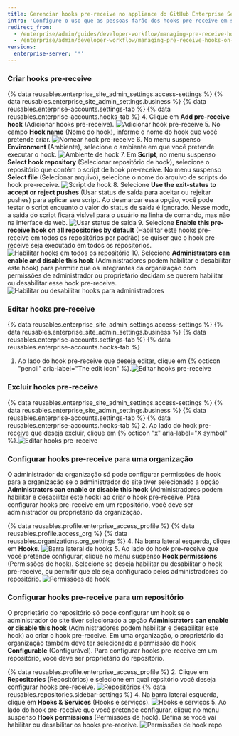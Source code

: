 ```yaml
---
title: Gerenciar hooks pre-receive no appliance do GitHub Enterprise Server
intro: 'Configure o uso que as pessoas farão dos hooks pre-receive em seus appliances do {% data variables.product.prodname_ghe_server %}.'
redirect_from:
  - /enterprise/admin/guides/developer-workflow/managing-pre-receive-hooks-on-the-github-enterprise-appliance/
  - /enterprise/admin/developer-workflow/managing-pre-receive-hooks-on-the-github-enterprise-server-appliance
versions:
  enterprise-server: '*'
---
```


### Criar hooks pre-receive

{% data reusables.enterprise_site_admin_settings.access-settings %}
{% data reusables.enterprise_site_admin_settings.business %}
{% data reusables.enterprise-accounts.settings-tab %}
{% data reusables.enterprise-accounts.hooks-tab %}
4. Clique em **Add pre-receive hook** (Adicionar hooks pre-receive). ![Adicionar hook pre-receive](/assets/images/enterprise/site-admin-settings/add-pre-receive-hook.png)
5. No campo **Hook name** (Nome do hook), informe o nome do hook que você pretende criar. ![Nomear hook pre-receive](/assets/images/enterprise/site-admin-settings/hook-name.png)
6. No menu suspenso **Environment** (Ambiente), selecione o ambiente em que você pretende executar o hook. ![Ambiente de hook](/assets/images/enterprise/site-admin-settings/environment.png)
7. Em **Script**, no menu suspenso **Select hook repository** (Selecionar repositório de hook), selecione o repositório que contém o script de hook pre-receive. No menu suspenso **Select file** (Selecionar arquivo), selecione o nome do arquivo de scripts do hook pre-receive. ![Script de hook](/assets/images/enterprise/site-admin-settings/hook-script.png)
8. Selecione **Use the exit-status to accept or reject pushes** (Usar status de saída para aceitar ou rejeitar pushes) para aplicar seu script. Ao desmarcar essa opção, você pode testar o script enquanto o valor do status de saída é ignorado. Nesse modo, a saída do script ficará visível para o usuário na linha de comando, mas não na interface da web. ![Usar status de saída](/assets/images/enterprise/site-admin-settings/use-exit-status.png)
9. Selecione **Enable this pre-receive hook on all repositories by default** (Habilitar este hooks pre-receive em todos os repositórios por padrão) se quiser que o hook pre-receive seja executado em todos os repositórios. ![Habilitar hooks em todos os repositório](/assets/images/enterprise/site-admin-settings/enable-hook-all-repos.png)
10. Selecione **Administrators can enable and disable this hook** (Administradores podem habilitar e desabilitar este hook) para permitir que os integrantes da organização com permissões de administrador ou proprietário decidam se querem habilitar ou desabilitar esse hook pre-receive. ![Habilitar ou desabilitar hooks para administradores](/assets/images/enterprise/site-admin-settings/admins-enable-hook.png)

### Editar hooks pre-receive

{% data reusables.enterprise_site_admin_settings.access-settings %}
{% data reusables.enterprise_site_admin_settings.business %}
{% data reusables.enterprise-accounts.settings-tab %}
{% data reusables.enterprise-accounts.hooks-tab %}
1. Ao lado do hook pre-receive que deseja editar, clique em {% octicon "pencil" aria-label="The edit icon" %}.![Editar hooks pre-receive](/assets/images/enterprise/site-admin-settings/edit-pre-receive-hook.png)

### Excluir hooks pre-receive

{% data reusables.enterprise_site_admin_settings.access-settings %}
{% data reusables.enterprise_site_admin_settings.business %}
{% data reusables.enterprise-accounts.settings-tab %}
{% data reusables.enterprise-accounts.hooks-tab %}
2. Ao lado do hook pre-receive que deseja excluir, clique em {% octicon "x" aria-label="X symbol" %}.![Editar hooks pre-receive](/assets/images/enterprise/site-admin-settings/delete-pre-receive-hook.png)

### Configurar hooks pre-receive para uma organização

O administrador da organização só pode configurar permissões de hook para a organização se o administrador do site tiver selecionado a opção **Administrators can enable or disable this hook** (Administradores podem habilitar e desabilitar este hook) ao criar o hook pre-receive. Para configurar hooks pre-receive em um repositório, você deve ser administrador ou proprietário da organização.

{% data reusables.profile.enterprise_access_profile %}
{% data reusables.profile.access_org %}
{% data reusables.organizations.org_settings %}
4. Na barra lateral esquerda, clique em **Hooks**. ![Barra lateral de hooks](/assets/images/enterprise/orgs-and-teams/hooks-sidebar.png)
5. Ao lado do hook pre-receive que você pretende configurar, clique no menu suspenso **Hook permissions** (Permissões de hook). Selecione se deseja habilitar ou desabilitar o hook pre-receive, ou permitir que ele seja configurado pelos administradores do repositório. ![Permissões de hook](/assets/images/enterprise/orgs-and-teams/hook-permissions.png)

### Configurar hooks pre-receive para um repositório

O proprietário do repositório só pode configurar um hook se o administrador do site tiver selecionado a opção **Administrators can enable or disable this hook** (Administradores podem habilitar e desabilitar este hook) ao criar o hook pre-receive. Em uma organização, o proprietário da organização também deve ter selecionado a permissão de hook **Configurable** (Configurável). Para configurar hooks pre-receive em um repositório, você deve ser proprietário do repositório.

{% data reusables.profile.enterprise_access_profile %}
2. Clique em **Repositories** (Repositórios) e selecione em qual repsitório você deseja configurar hooks pre-receive. ![Repositórios](/assets/images/enterprise/repos/repositories.png)
{% data reusables.repositories.sidebar-settings %}
4. Na barra lateral esquerda, clique em **Hooks & Services** (Hooks e serviços). ![Hooks e serviços](/assets/images/enterprise/repos/hooks-services.png)
5. Ao lado do hook pre-receive que você pretende configurar, clique no menu suspenso **Hook permissions** (Permissões de hook). Defina se você vai habilitar ou desabilitar os hooks pre-receive. ![Permissões de hook repo](/assets/images/enterprise/repos/repo-hook-permissions.png)

